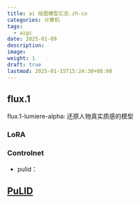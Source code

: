 ```yaml
---
title: ai 绘图模型汇总.zh-cn
categories: 计算机
tags:
  - aigc
date: 2025-01-09
description: 
image: 
weight: 1
draft: true
lastmod: 2025-01-15T15:24:30+08:00
---
```

## flux.1

flux.1-lumiere-alpha: 还原人物真实质感的模型


### LoRA


### Controlnet

- pulid：

## [PuLID](https://github.com/ToTheBeginning/PuLID)

